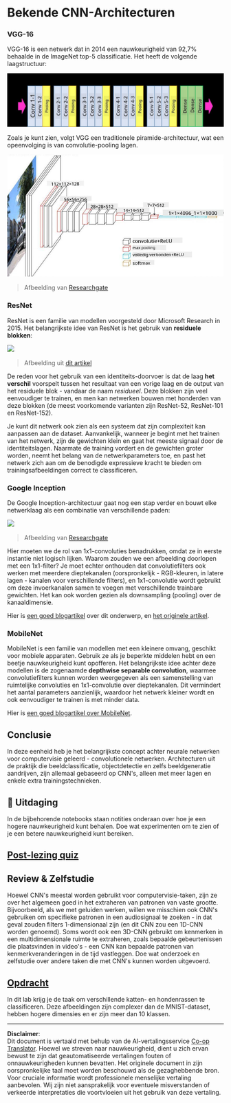 <!--
CO_OP_TRANSLATOR_METADATA:
{
  "original_hash": "2f7b97b375358cb51a1e098df306bf73",
  "translation_date": "2025-08-28T19:25:11+00:00",
  "source_file": "lessons/4-ComputerVision/07-ConvNets/CNN_Architectures.md",
  "language_code": "nl"
}
-->
# Bekende CNN-Architecturen

### VGG-16

VGG-16 is een netwerk dat in 2014 een nauwkeurigheid van 92,7% behaalde in de ImageNet top-5 classificatie. Het heeft de volgende laagstructuur:

![ImageNet Lagen](../../../../../translated_images/vgg-16-arch1.d901a5583b3a51baeaab3e768567d921e5d54befa46e1e642616c5458c934028.nl.jpg)

Zoals je kunt zien, volgt VGG een traditionele piramide-architectuur, wat een opeenvolging is van convolutie-pooling lagen.

![ImageNet Piramide](../../../../../translated_images/vgg-16-arch.64ff2137f50dd49fdaa786e3f3a975b3f22615efd13efb19c5d22f12e01451a1.nl.jpg)

> Afbeelding van [Researchgate](https://www.researchgate.net/figure/Vgg16-model-structure-To-get-the-VGG-NIN-model-we-replace-the-2-nd-4-th-6-th-7-th_fig2_335194493)

### ResNet

ResNet is een familie van modellen voorgesteld door Microsoft Research in 2015. Het belangrijkste idee van ResNet is het gebruik van **residuele blokken**:

<img src="images/resnet-block.png" width="300"/>

> Afbeelding uit [dit artikel](https://arxiv.org/pdf/1512.03385.pdf)

De reden voor het gebruik van een identiteits-doorvoer is dat de laag **het verschil** voorspelt tussen het resultaat van een vorige laag en de output van het residuele blok - vandaar de naam *residueel*. Deze blokken zijn veel eenvoudiger te trainen, en men kan netwerken bouwen met honderden van deze blokken (de meest voorkomende varianten zijn ResNet-52, ResNet-101 en ResNet-152).

Je kunt dit netwerk ook zien als een systeem dat zijn complexiteit kan aanpassen aan de dataset. Aanvankelijk, wanneer je begint met het trainen van het netwerk, zijn de gewichten klein en gaat het meeste signaal door de identiteitslagen. Naarmate de training vordert en de gewichten groter worden, neemt het belang van de netwerkparameters toe, en past het netwerk zich aan om de benodigde expressieve kracht te bieden om trainingsafbeeldingen correct te classificeren.

### Google Inception

De Google Inception-architectuur gaat nog een stap verder en bouwt elke netwerklaag als een combinatie van verschillende paden:

<img src="images/inception.png" width="400"/>

> Afbeelding van [Researchgate](https://www.researchgate.net/figure/Inception-module-with-dimension-reductions-left-and-schema-for-Inception-ResNet-v1_fig2_355547454)

Hier moeten we de rol van 1x1-convoluties benadrukken, omdat ze in eerste instantie niet logisch lijken. Waarom zouden we een afbeelding doorlopen met een 1x1-filter? Je moet echter onthouden dat convolutiefilters ook werken met meerdere dieptekanalen (oorspronkelijk - RGB-kleuren, in latere lagen - kanalen voor verschillende filters), en 1x1-convolutie wordt gebruikt om deze invoerkanalen samen te voegen met verschillende trainbare gewichten. Het kan ook worden gezien als downsampling (pooling) over de kanaaldimensie.

Hier is [een goed blogartikel](https://medium.com/analytics-vidhya/talented-mr-1x1-comprehensive-look-at-1x1-convolution-in-deep-learning-f6b355825578) over dit onderwerp, en [het originele artikel](https://arxiv.org/pdf/1312.4400.pdf).

### MobileNet

MobileNet is een familie van modellen met een kleinere omvang, geschikt voor mobiele apparaten. Gebruik ze als je beperkte middelen hebt en een beetje nauwkeurigheid kunt opofferen. Het belangrijkste idee achter deze modellen is de zogenaamde **depthwise separable convolution**, waarmee convolutiefilters kunnen worden weergegeven als een samenstelling van ruimtelijke convoluties en 1x1-convolutie over dieptekanalen. Dit vermindert het aantal parameters aanzienlijk, waardoor het netwerk kleiner wordt en ook eenvoudiger te trainen is met minder data.

Hier is [een goed blogartikel over MobileNet](https://medium.com/analytics-vidhya/image-classification-with-mobilenet-cc6fbb2cd470).

## Conclusie

In deze eenheid heb je het belangrijkste concept achter neurale netwerken voor computervisie geleerd - convolutionele netwerken. Architecturen uit de praktijk die beeldclassificatie, objectdetectie en zelfs beeldgeneratie aandrijven, zijn allemaal gebaseerd op CNN's, alleen met meer lagen en enkele extra trainingstechnieken.

## 🚀 Uitdaging

In de bijbehorende notebooks staan notities onderaan over hoe je een hogere nauwkeurigheid kunt behalen. Doe wat experimenten om te zien of je een betere nauwkeurigheid kunt bereiken.

## [Post-lezing quiz](https://red-field-0a6ddfd03.1.azurestaticapps.net/quiz/207)

## Review & Zelfstudie

Hoewel CNN's meestal worden gebruikt voor computervisie-taken, zijn ze over het algemeen goed in het extraheren van patronen van vaste grootte. Bijvoorbeeld, als we met geluiden werken, willen we misschien ook CNN's gebruiken om specifieke patronen in een audiosignaal te zoeken - in dat geval zouden filters 1-dimensionaal zijn (en dit CNN zou een 1D-CNN worden genoemd). Soms wordt ook een 3D-CNN gebruikt om kenmerken in een multidimensionale ruimte te extraheren, zoals bepaalde gebeurtenissen die plaatsvinden in video's - een CNN kan bepaalde patronen van kenmerkveranderingen in de tijd vastleggen. Doe wat onderzoek en zelfstudie over andere taken die met CNN's kunnen worden uitgevoerd.

## [Opdracht](lab/README.md)

In dit lab krijg je de taak om verschillende katten- en hondenrassen te classificeren. Deze afbeeldingen zijn complexer dan de MNIST-dataset, hebben hogere dimensies en er zijn meer dan 10 klassen.

---

**Disclaimer**:  
Dit document is vertaald met behulp van de AI-vertalingsservice [Co-op Translator](https://github.com/Azure/co-op-translator). Hoewel we streven naar nauwkeurigheid, dient u zich ervan bewust te zijn dat geautomatiseerde vertalingen fouten of onnauwkeurigheden kunnen bevatten. Het originele document in zijn oorspronkelijke taal moet worden beschouwd als de gezaghebbende bron. Voor cruciale informatie wordt professionele menselijke vertaling aanbevolen. Wij zijn niet aansprakelijk voor eventuele misverstanden of verkeerde interpretaties die voortvloeien uit het gebruik van deze vertaling.